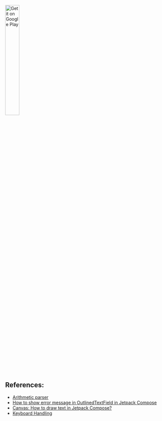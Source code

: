 <a href='https://play.google.com/store/apps/details?id=com.aldajo92.androidanimationscompose'><img width="30%" alt='Get it on Google Play' src='https://play.google.com/intl/en_us/badges/images/generic/en_badge_web_generic.png'/></a>

## References:
- [Arithmetic parser](https://medium.com/coding-blocks/making-arithmetic-parser-with-kotlin-4097115f5af)
- [How to show error message in OutlinedTextField in Jetpack Compose](https://stackoverflow.com/questions/68573228/how-to-show-error-message-in-outlinedtextfield-in-jetpack-compose)
- [Canvas: How to draw text in Jetpack Compose?](https://himanshoe.com/how-to-draw-text-in-jetpack-compose)
- [Keyboard Handling](https://blog.canopas.com/keyboard-handling-in-jetpack-compose-all-you-need-to-know-3e6fddd30d9a)